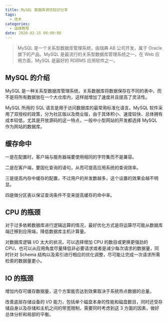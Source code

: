 ```yaml
---
title: MySQL 数据库调优知识分享
tags:
  - 技术
categories:
  - 运维教程
date: 2020-02-15 00:00:00
---
```


> MySQL 是一个关系型数据库管理系统，由瑞典 AB 公司开发，属于 Oracle 旗下的产品。MySQL 是最流行的关系型数据库管理系统之一，在 Web 应用方面，MySQL 是最好的 RDBMS 应用软件之一。

<!-- more -->

## MySQL 的介绍

MySQL 是一种关系型数据库管理系统，关系数据库将数据保存在不同的表中，而不是将所有数据放在一个大仓库内，这样就增加了速度并且提高了灵活性。

MySQL 所用的 SQL 语言是用于访问数据库的最常用标准化语言。MySQL 软件采用了双授权的政策，分为社区版以及商业版，由于其体积小、速度较快、总体拥有成本较低，尤其是开放源码的这一特点，一般中小型网站的开发都选择 MySQL 作为网站的数据库。

## 缓存命中

一是在配置时，客户端与服务器端要使用相同的字符集而不是兼容。

二是在客户端，要固化查询的语句，从而可提高应用系统的查询效率。

三是提高内存中缓存的配置，不过用户的并发数越多，这个设置的效果会越不明显。

四是做分区表以保证查询条件不变来提高缓存的命中率。

## CPU 的瓶颈

对于过多依赖数据库进行逻辑运算的情况，最好优化方式是将运算尽可能从数据库端迁移到应用端，降低数据库主机计算量。

对数据库逻辑 I/O 太大的状况，可以选择增加 CPU 的数目或更换更强劲的 CPU，也可以从应用角度尽量降低非必要请求或者是减少每次请求的数据量，同时针对 Schema 结构以及索引进行相应的优化调整，尽可能让完成一次请求所需检索的数据量更小。

## IO 的瓶颈

增加内存可缓存数据量，这个方案能否达到效果取决于系统热点数据的总量。

改善底层存储设备的 I/O 能力，包括单个磁盘本身的性能和磁盘数目，同时还受存储自身以及存储和主机之间的带宽限制，需要同时考虑到这 3 方面的因素，做好总体分析和局部的平衡。